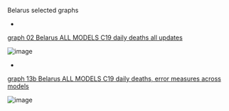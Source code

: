 Belarus selected graphs

*

[graph 02 Belarus ALL MODELS C19 daily deaths all updates](https://github.com/pourmalek/CovidLongitudinal/blob/main/output/countries/Belarus/graph%2002%20Belarus%20ALL%20MODELS%20C19%20daily%20deaths%20all%20updates.pdf)

![image](https://github.com/pourmalek/CovidLongitudinal/assets/30849720/05f5a5ad-c719-4162-9f5c-2f330262e4cd)

*

[graph 13b Belarus ALL MODELS C19 daily deaths, error measures across models](https://github.com/pourmalek/CovidLongitudinal/blob/main/output/countries/Belarus/graph%2013b%20Belarus%20ALL%20MODELS%20C19%20daily%20deaths%2C%20error%20measures%20across%20models.pdf)

![image](https://github.com/pourmalek/CovidLongitudinal/assets/30849720/245e1d4e-12a1-472a-8bd9-1c8af60f1962)

